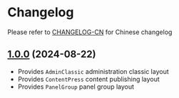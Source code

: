 # Changelog

Please refer to [CHANGELOG-CN](CHANGELOG-CN.md) for Chinese changelog

## [1.0.0](https://github.com/TerryZ/v-layouts) (2024-08-22)

- Provides `AdminClassic` administration classic layout
- Provides `ContentPress` content publishing layout
- Provides `PanelGroup` panel group layout
